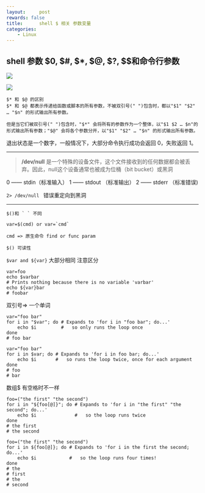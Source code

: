 ```yaml
---
layout:     post
rewards: false
title:      shell $ 相关 参数变量
categories:
    - Linux
---
```


## shell 参数 $0, $#, $*, $@, $?, $$和命令行参数

![](https://tva2.sinaimg.cn/large/006tNbRwgy1fucqtkbrm0j31480ge400.jpg)

![](https://tva3.sinaimg.cn/large/006tNbRwgy1fucqtu2neuj31500o0wfp.jpg)

```
$* 和 $@ 的区别
$* 和 $@ 都表示传递给函数或脚本的所有参数，不被双引号(" ")包含时，都以"$1" "$2" … "$n" 的形式输出所有参数。

但是当它们被双引号(" ")包含时，"$*" 会将所有的参数作为一个整体，以"$1 $2 … $n"的形式输出所有参数；"$@" 会将各个参数分开，以"$1" "$2" … "$n" 的形式输出所有参数。
```


退出状态是一个数字，一般情况下，大部分命令执行成功会返回 0，失败返回 1。

---

>**/dev/null** 是一个特殊的设备文件，这个文件接收到的任何数据都会被丢弃。因此，null这个设备通常也被成为位桶（bit bucket）或黑洞

0 —— stdin（标准输入）
1 —— stdout （标准输出）
2 —— stderr （标准错误)

`2> /dev/null ` 错误重定向到黑洞

---

```shell
$()和 ` ` 不同

var=$(cmd) or var=`cmd`

cmd => 原生命令 find or func param

$() 可读性
```

`$var and ${var}`
大部分相同 注意区分
```shell
var=foo
echo $varbar
# Prints nothing because there is no variable 'varbar'
echo ${var}bar
# foobar
```

双引号=> 一个单词
```shell
var="foo bar"
for i in "$var"; do # Expands to 'for i in "foo bar"; do...'
    echo $i         #   so only runs the loop once
done
# foo bar
```

```shell
var="foo bar"
for i in $var; do # Expands to 'for i in foo bar; do...'
    echo $i       #   so runs the loop twice, once for each argument
done
# foo
# bar
```

数组$ 有空格时不一样
```shell
foo=("the first" "the second")
for i in "${foo[@]}"; do # Expands to 'for i in "the first" "the second"; do...'
    echo $i              #   so the loop runs twice
done
# the first
# the second
```

```shell
foo=("the first" "the second")
for i in ${foo[@]}; do # Expands to 'for i in the first the second; do...'
    echo $i            #   so the loop runs four times!
done
# the
# first
# the
# second
```